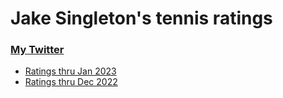 # Jake Singleton's tennis ratings
### [My Twitter](https://twitter.com/jakesingi)

* [Ratings thru Jan 2023](https://jakesingi.github.io/tennis_ratings/feb23)
* [Ratings thru Dec 2022](https://jakesingi.github.io/tennis_ratings/jan23)
